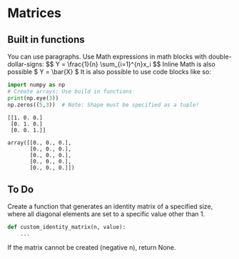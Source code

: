 # Matrices
## Built in functions
You can use paragraphs.
Use Math expressions in math blocks with double-dollar-signs:
\$\$ Y = \frac{1}{n} \sum_{i=1}^{n}x_i \$\$
Inline Math is also possible \$ Y = \bar{X} \$
It is also possible to use code blocks like so:
```python
import numpy as np 
# Create arrays: Use build in functions
print(np.eye(3))
np.zeros((5,3))  # Note: Shape must be specified as a tuple!
```
```
[[1. 0. 0.]
 [0. 1. 0.]
 [0. 0. 1.]]

array([[0., 0., 0.],
       [0., 0., 0.],
       [0., 0., 0.],
       [0., 0., 0.],
       [0., 0., 0.]])
 ```
 ## To Do

Create a function that generates an identity matrix of a specified size, where all diagonal elements are set to a specific value other than 1.

```python
def custom_identity_matrix(n, value):
    ...
```
If the matrix cannot be created (negative n), return None. 